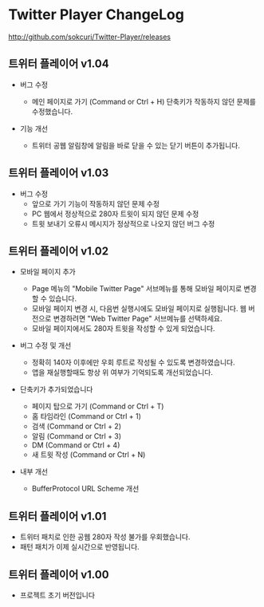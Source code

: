 # Twitter Player ChangeLog
http://github.com/sokcuri/Twitter-Player/releases

트위터 플레이어 v1.04
-----------------------------
* 버그 수정
  - 메인 페이지로 가기 (Command or Ctrl + H) 단축키가 작동하지 않던 문제를 수정했습니다.

* 기능 개선
  - 트위터 공웹 알림창에 알림을 바로 닫을 수 있는 닫기 버튼이 추가됩니다.


트위터 플레이어 v1.03
-----------------------------
* 버그 수정
  - 앞으로 가기 기능이 작동하지 않던 문제 수정
  - PC 웹에서 정상적으로 280자 트윗이 되지 않던 문제 수정
  - 트윗 보내기 오류시 메시지가 정상적으로 나오지 않던 버그 수정


트위터 플레이어 v1.02
-----------------------------
* 모바일 페이지 추가
  - Page 메뉴의 "Mobile Twitter Page" 서브메뉴를 통해 모바일 페이지로 변경할 수 있습니다.
  - 모바일 페이지 변경 시, 다음번 실행시에도 모바일 페이지로 실행됩니다. 웹 버전으로 변경하려면 "Web Twitter Page" 서브메뉴를 선택하세요.
  - 모바일 페이지에서도 280자 트윗을 작성할 수 있게 되었습니다.

* 버그 수정 및 개선
  - 정확히 140자 이후에만 우회 루트로 작성될 수 있도록 변경하였습니다.
  - 앱을 재실행할때도 항상 위 여부가 기억되도록 개선되었습니다.

* 단축키가 추가되었습니다
  - 페이지 탑으로 가기 (Command or Ctrl + T)
  - 홈 타임라인 (Command or Ctrl + 1)
  - 검색 (Command or Ctrl + 2)
  - 알림 (Command or Ctrl + 3)
  - DM (Command or Ctrl + 4)
  - 새 트윗 작성 (Command or Ctrl + N)

* 내부 개선
  - BufferProtocol URL Scheme 개선


트위터 플레이어 v1.01
-----------------------------
- 트위터 패치로 인한 공웹 280자 작성 불가를 우회했습니다.
- 패턴 패치가 이제 실시간으로 반영됩니다.


트위터 플레이어 v1.00
-----------------------------
- 프로젝트 초기 버전입니다